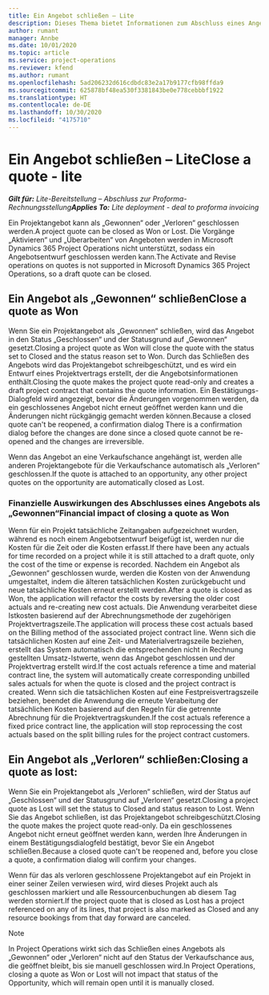 ```yaml
---
title: Ein Angebot schließen – Lite
description: Dieses Thema bietet Informationen zum Abschluss eines Angebots in Project Operations.
author: rumant
manager: Annbe
ms.date: 10/01/2020
ms.topic: article
ms.service: project-operations
ms.reviewer: kfend
ms.author: rumant
ms.openlocfilehash: 5ad206232d616cdbdc83e2a17b9177cfb98ffda9
ms.sourcegitcommit: 625878bf48ea530f3381843be0e778cebbbf1922
ms.translationtype: HT
ms.contentlocale: de-DE
ms.lasthandoff: 10/30/2020
ms.locfileid: "4175710"
---
```

# <a name="close-a-quote---lite"></a><span data-ttu-id="907dd-103">Ein Angebot schließen – Lite</span><span class="sxs-lookup"><span data-stu-id="907dd-103">Close a quote - lite</span></span>

<span data-ttu-id="907dd-104">_**Gilt für:** Lite-Bereitstellung – Abschluss zur Proforma-Rechnungsstellung_</span><span class="sxs-lookup"><span data-stu-id="907dd-104">_**Applies To:** Lite deployment - deal to proforma invoicing_</span></span>

<span data-ttu-id="907dd-105">Ein Projektangebot kann als „Gewonnen“ oder „Verloren“ geschlossen werden.</span><span class="sxs-lookup"><span data-stu-id="907dd-105">A project quote can be closed as Won or Lost.</span></span> <span data-ttu-id="907dd-106">Die Vorgänge „Aktivieren“ und „Überarbeiten“ von Angeboten werden in Microsoft Dynamics 365 Project Operations nicht unterstützt, sodass ein Angebotsentwurf geschlossen werden kann.</span><span class="sxs-lookup"><span data-stu-id="907dd-106">The Activate and Revise operations on quotes is not supported in Microsoft Dynamics 365 Project Operations, so a draft quote can be closed.</span></span>

## <a name="close-a-quote-as-won"></a><span data-ttu-id="907dd-107">Ein Angebot als „Gewonnen“ schließen</span><span class="sxs-lookup"><span data-stu-id="907dd-107">Close a quote as Won</span></span>

<span data-ttu-id="907dd-108">Wenn Sie ein Projektangebot als „Gewonnen“ schließen, wird das Angebot in den Status „Geschlossen“ und der Statusgrund auf „Gewonnen“ gesetzt.</span><span class="sxs-lookup"><span data-stu-id="907dd-108">Closing a project quote as Won will close the quote with the status set to Closed and the status reason set to Won.</span></span> <span data-ttu-id="907dd-109">Durch das Schließen des Angebots wird das Projektangebot schreibgeschützt, und es wird ein Entwurf eines Projektvertrags erstellt, der die Angebotsinformationen enthält.</span><span class="sxs-lookup"><span data-stu-id="907dd-109">Closing the quote makes the project quote read-only and creates a draft project contract that contains the quote information.</span></span> <span data-ttu-id="907dd-110">Ein Bestätigungs-Dialogfeld wird angezeigt, bevor die Änderungen vorgenommen werden, da ein geschlossenes Angebot nicht erneut geöffnet werden kann und die Änderungen nicht rückgängig gemacht werden können.</span><span class="sxs-lookup"><span data-stu-id="907dd-110">Because a closed quote can't be reopened, a confirmation dialog There is a confirmation dialog before the changes are done since a closed quote cannot be re-opened and the changes are irreversible.</span></span>

<span data-ttu-id="907dd-111">Wenn das Angebot an eine Verkaufschance angehängt ist, werden alle anderen Projektangebote für die Verkaufschance automatisch als „Verloren“ geschlossen.</span><span class="sxs-lookup"><span data-stu-id="907dd-111">If the quote is attached to an opportunity, any other project quotes on the opportunity are automatically closed as Lost.</span></span>

### <a name="financial-impact-of-closing-a-quote-as-won"></a><span data-ttu-id="907dd-112">Finanzielle Auswirkungen des Abschlusses eines Angebots als „Gewonnen“</span><span class="sxs-lookup"><span data-stu-id="907dd-112">Financial impact of closing a quote as Won</span></span>

<span data-ttu-id="907dd-113">Wenn für ein Projekt tatsächliche Zeitangaben aufgezeichnet wurden, während es noch einem Angebotsentwurf beigefügt ist, werden nur die Kosten für die Zeit oder die Kosten erfasst.</span><span class="sxs-lookup"><span data-stu-id="907dd-113">If there have been any actuals for time recorded on a project while it is still attached to a draft quote, only the cost of the time or expense is recorded.</span></span> <span data-ttu-id="907dd-114">Nachdem ein Angebot als „Gewonnen“ geschlossen wurde, werden die Kosten von der Anwendung umgestaltet, indem die älteren tatsächlichen Kosten zurückgebucht und neue tatsächliche Kosten erneut erstellt werden.</span><span class="sxs-lookup"><span data-stu-id="907dd-114">After a quote is closed as Won, the application will refactor the costs by reversing the older cost actuals and re-creating new cost actuals.</span></span> <span data-ttu-id="907dd-115">Die Anwendung verarbeitet diese Istkosten basierend auf der Abrechnungsmethode der zugehörigen Projektvertragszeile.</span><span class="sxs-lookup"><span data-stu-id="907dd-115">The application will process these cost actuals based on the Billing method of the associated project contract line.</span></span> <span data-ttu-id="907dd-116">Wenn sich die tatsächlichen Kosten auf eine Zeit- und Materialvertragszeile beziehen, erstellt das System automatisch die entsprechenden nicht in Rechnung gestellten Umsatz-Istwerte, wenn das Angebot geschlossen und der Projektvertrag erstellt wird.</span><span class="sxs-lookup"><span data-stu-id="907dd-116">If the cost actuals reference a time and material contract line, the system will automatically create corresponding unbilled sales actuals for when the quote is closed and the project contract is created.</span></span> <span data-ttu-id="907dd-117">Wenn sich die tatsächlichen Kosten auf eine Festpreisvertragszeile beziehen, beendet die Anwendung die erneute Verabeitung der tatsächlichen Kosten basierend auf den Regeln für die getrennte Abrechnung für die Projektvertragskunden.</span><span class="sxs-lookup"><span data-stu-id="907dd-117">If the cost actuals reference a fixed price contract line, the application will stop reprocessing the cost actuals based on the split billing rules for the project contract customers.</span></span>

## <a name="closing-a-quote-as-lost"></a><span data-ttu-id="907dd-118">Ein Angebot als „Verloren“ schließen:</span><span class="sxs-lookup"><span data-stu-id="907dd-118">Closing a quote as lost:</span></span>

<span data-ttu-id="907dd-119">Wenn Sie ein Projektangebot als „Verloren“ schließen, wird der Status auf „Geschlossen“ und der Statusgrund auf „Verloren“ gesetzt.</span><span class="sxs-lookup"><span data-stu-id="907dd-119">Closing a project quote as Lost will set the status to Closed and status reason to Lost.</span></span> <span data-ttu-id="907dd-120">Wenn Sie das Angebot schließen, ist das Projektangebot schreibgeschützt.</span><span class="sxs-lookup"><span data-stu-id="907dd-120">Closing the quote makes the project quote read-only.</span></span> <span data-ttu-id="907dd-121">Da ein geschlossenes Angebot nicht erneut geöffnet werden kann, werden Ihre Änderungen in einem Bestätigungsdialogfeld bestätigt, bevor Sie ein Angebot schließen.</span><span class="sxs-lookup"><span data-stu-id="907dd-121">Because a closed quote can't be reopened and, before you close a quote, a confirmation dialog will confirm your changes.</span></span>

<span data-ttu-id="907dd-122">Wenn für das als verloren geschlossene Projektangebot auf ein Projekt in einer seiner Zeilen verwiesen wird, wird dieses Projekt auch als geschlossen markiert und alle Ressourcenbuchungen ab diesem Tag werden storniert.</span><span class="sxs-lookup"><span data-stu-id="907dd-122">If the project quote that is closed as Lost has a project referenced on any of its lines, that project is also marked as Closed and any resource bookings from that day forward are canceled.</span></span>

> [!NOTE]
> <span data-ttu-id="907dd-123">In Project Operations wirkt sich das Schließen eines Angebots als „Gewonnen“ oder „Verloren“ nicht auf den Status der Verkaufschance aus, die geöffnet bleibt, bis sie manuell geschlossen wird.</span><span class="sxs-lookup"><span data-stu-id="907dd-123">In Project Operations, closing a quote as Won or Lost will not impact that status of the Opportunity, which will remain open until it is manually closed.</span></span>
